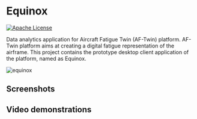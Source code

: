 # Equinox
[![Apache License](https://img.shields.io/badge/license-Apache%20License%202.0-blue.svg)](http://www.apache.org/licenses/LICENSE-2.0)

Data analytics application for Aircraft Fatigue Twin (AF-Twin) platform. AF-Twin platform aims at creating a digital fatigue representation of the airframe. This project contains the prototype desktop client application of the platform, named as Equinox.

![equinox](https://user-images.githubusercontent.com/13915745/40886218-6d63737c-6734-11e8-892e-b07f12cb5a3d.gif)

## Screenshots

## Video demonstrations

